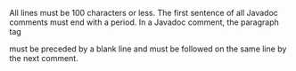 All lines must be 100 characters or less.
The first sentence of all Javadoc comments must end with a period.
In a Javadoc comment, the paragraph tag <p> must be preceded by a blank line and must be followed on the same line by the next comment.